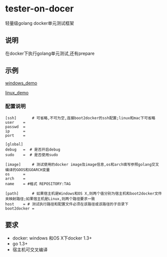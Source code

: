 tester-on-docer
===============

轻量级golang docker单元测试框架

## 说明
在docker下执行golang单元测试,还有prepare

## 示例


[windows_demo](doc/readme_windows.md)

[linux_demo](doc/readme_windows.md)


### 配置说明

	[ssh] 		# 可省略,不可为空,连接boot2docker的ssh配置;linux和mac下可省略
	user	=
	passwd	=
	ip		=
	port	=

	[global]	
	debug	=  # 是否开启debug
	sudo 	=  # 是否使用sudo

	[image] 	# 测试使用的docker image及image信息,os和arch填写参照golang交叉编译的GOOS和GOARCH变量
	os		= 
	arch	= 
	name	= #格式 REPOSITORY:TAG

	[path] 		# 如果宿主机是Windows和OS X,则两个值分别为宿主机和boot2docker文件夹映射路径;如果宿主机是Linux,则两个路径要求一致	
	host	= # 测试执行路径和配置文件必须在该路径或该路径的子目录下
	boot2docker	= 

## 要求
- docker:
	windows 和OS X下docker 1.3+ 
- go 1.3+
- 宿主机可交叉编译
